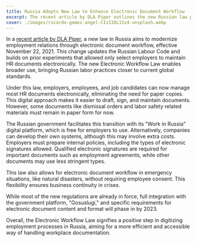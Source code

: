 ```yaml
---
title: Russia Adopts New Law to Enhance Electronic Document Workflow
excerpt: The recent article by DLA Piper outlines the new Russian law promoting electronic document workflows in the workplace, showing promising advancements.
cover: ./images/ricardo-gomez-angel-CIxI3XL1Sz4-unsplash.webp
---
```


In a [recent article by DLA Piper](https://www.dlapiper.com/en-us/insights/publications/2021/12/new-law-on-electronic-document-workflow-in-russia), a new law in Russia aims to modernize employment relations through electronic document workflow, effective November 22, 2021. This change updates the Russian Labour Code and builds on prior experiments that allowed only select employers to maintain HR documents electronically. The new Electronic Workflow Law enables broader use, bringing Russian labor practices closer to current global standards.

Under this law, employers, employees, and job candidates can now manage most HR documents electronically, eliminating the need for paper copies. This digital approach makes it easier to draft, sign, and maintain documents. However, some documents like dismissal orders and labor safety related materials must remain in paper form for now.

The Russian government facilitates this transition with its "Work in Russia" digital platform, which is free for employers to use. Alternatively, companies can develop their own systems, although this may involve extra costs. Employers must prepare internal policies, including the types of electronic signatures allowed. Qualified electronic signatures are required for important documents such as employment agreements, while other documents may use less stringent types.

This law also allows for electronic document workflow in emergency situations, like natural disasters, without requiring employee consent. This flexibility ensures business continuity in crises.

While most of the new regulations are already in force, full integration with the government platform, "Gosuslugi," and specific requirements for electronic document content and format will phase in by 2023.

Overall, the Electronic Workflow Law signifies a positive step in digitizing employment processes in Russia, aiming for a more efficient and accessible way of handling workplace documentation.
